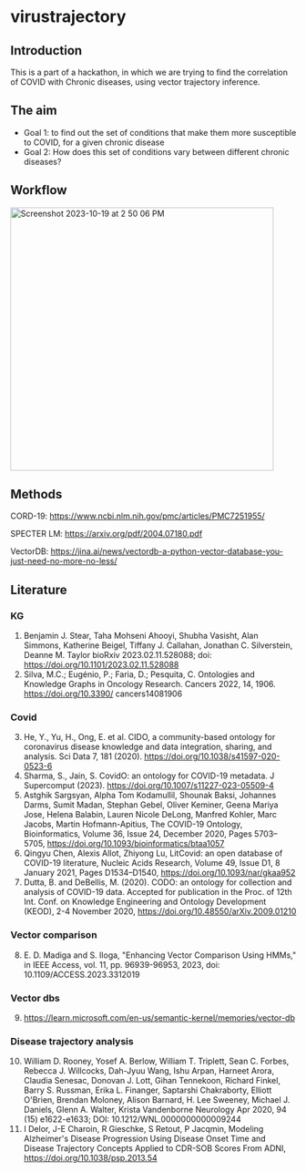 # virustrajectory

## Introduction

This is a part of a hackathon, in which we are trying to find the correlation of COVID with Chronic diseases, using vector trajectory inference.

## The aim

- Goal 1: to find out the set of conditions that make them more susceptible to COVID, for a given chronic disease
- Goal 2: How does this set of conditions vary between different chronic diseases?

## Workflow

<img width="462" alt="Screenshot 2023-10-19 at 2 50 06 PM" src="https://github.com/collaborativebioinformatics/virustrajectory/assets/72993520/089f13fe-8ce9-4e5e-9d09-ea611960a5f3">

## Methods

CORD-19: https://www.ncbi.nlm.nih.gov/pmc/articles/PMC7251955/

  SPECTER LM: https://arxiv.org/pdf/2004.07180.pdf

VectorDB: https://jina.ai/news/vectordb-a-python-vector-database-you-just-need-no-more-no-less/


## Literature

### KG
1. Benjamin J. Stear, Taha Mohseni Ahooyi, Shubha Vasisht, Alan Simmons, Katherine Beigel, Tiffany J. Callahan, Jonathan C. Silverstein, Deanne M. Taylor
bioRxiv 2023.02.11.528088; doi: https://doi.org/10.1101/2023.02.11.528088
2. Silva, M.C.; Eugénio, P.; Faria, D.; Pesquita, C. Ontologies and Knowledge Graphs in Oncology Research. Cancers 2022, 14, 1906. https://doi.org/10.3390/ cancers14081906
### Covid
3. He, Y., Yu, H., Ong, E. et al. CIDO, a community-based ontology for coronavirus disease knowledge and data integration, sharing, and analysis. Sci Data 7, 181 (2020). https://doi.org/10.1038/s41597-020-0523-6
4. Sharma, S., Jain, S. CovidO: an ontology for COVID-19 metadata. J Supercomput (2023). https://doi.org/10.1007/s11227-023-05509-4
5. Astghik Sargsyan, Alpha Tom Kodamullil, Shounak Baksi, Johannes Darms, Sumit Madan, Stephan Gebel, Oliver Keminer, Geena Mariya Jose, Helena Balabin, Lauren Nicole DeLong, Manfred Kohler, Marc Jacobs, Martin Hofmann-Apitius, The COVID-19 Ontology, Bioinformatics, Volume 36, Issue 24, December 2020, Pages 5703–5705, https://doi.org/10.1093/bioinformatics/btaa1057
6. Qingyu Chen, Alexis Allot, Zhiyong Lu, LitCovid: an open database of COVID-19 literature, Nucleic Acids Research, Volume 49, Issue D1, 8 January 2021, Pages D1534–D1540, https://doi.org/10.1093/nar/gkaa952
7. Dutta, B. and DeBellis, M. (2020). CODO: an ontology for collection and analysis of COVID-19 data. Accepted for publication in the Proc. of 12th Int. Conf. on Knowledge Engineering and Ontology Development (KEOD), 2-4 November 2020, https://doi.org/10.48550/arXiv.2009.01210
### Vector comparison
8. E. D. Madiga and S. Iloga, "Enhancing Vector Comparison Using HMMs," in IEEE Access, vol. 11, pp. 96939-96953, 2023, doi: 10.1109/ACCESS.2023.3312019
### Vector dbs
9. https://learn.microsoft.com/en-us/semantic-kernel/memories/vector-db
### Disease trajectory analysis
10. William D. Rooney, Yosef A. Berlow, William T. Triplett, Sean C. Forbes, Rebecca J. Willcocks, Dah-Jyuu Wang, Ishu Arpan, Harneet Arora, Claudia Senesac, Donovan J. Lott, Gihan Tennekoon, Richard Finkel, Barry S. Russman, Erika L. Finanger, Saptarshi Chakraborty, Elliott O'Brien, Brendan Moloney, Alison Barnard, H. Lee Sweeney, Michael J. Daniels, Glenn A. Walter, Krista Vandenborne
Neurology Apr 2020, 94 (15) e1622-e1633; DOI: 10.1212/WNL.0000000000009244
11. I Delor, J-E Charoin, R Gieschke, S Retout, P Jacqmin, Modeling Alzheimer's Disease Progression Using Disease Onset Time and Disease Trajectory Concepts Applied to CDR-SOB Scores From ADNI, https://doi.org/10.1038/psp.2013.54
